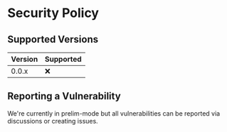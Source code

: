 # Security Policy

## Supported Versions

| Version | Supported          |
| ------- | ------------------ |
| 0.0.x   | :x:                |

## Reporting a Vulnerability

We're currently in prelim-mode but all vulnerabilities can be reported via discussions or creating issues.
